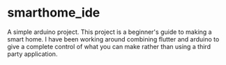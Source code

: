 # smarthome_ide
A simple arduino project. This project is a beginner's guide to making a smart home. I have been working around combining flutter and arduino to give a complete control of what you can make rather than using a third party application.   
